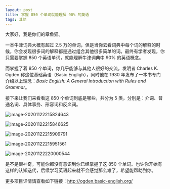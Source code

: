 ```yaml
---
layout: post
title: 掌握 850 个单词就能理解 90% 的英语
tags: 其他
---
```


大家好，我是你们的章鱼猫。

一本牛津词典大概有超过 2.5 万的单词，但是当你去看词典中每个词的解释的时候，你会发现很多词的解释都是通过组合其他很多简单的词。最终有学者发现，你只需要掌握 850 个英语单词，就能理解牛津词典中 90% 的英语概念。

而掌握了着 850 个单词，你几乎能够与其他人很好的交流。发明者 Charles K. Ogden 称这位基础英语（Basic Engligh），同时他在 1930 年发布了一本书专门介绍以上理念：*Basic English: A General Introduction with Rules and Grammar*。

接下来让我们来看看这 850 个单词到底是哪些，共分为 5 类，分别是：介词、普通名词、具体事务、形容词和反义词。

![image-20201122215824643](https://7465-test-3c9b5e-books-1301492295.tcb.qcloud.la/images/compress_image-20201122215824643.png)

![image-20201122215846625](https://7465-test-3c9b5e-books-1301492295.tcb.qcloud.la/images/compress_image-20201122215846625.png)

![image-20201122215909791](https://7465-test-3c9b5e-books-1301492295.tcb.qcloud.la/images/compress_image-20201122215909791.png)

![image-20201122215951561](https://7465-test-3c9b5e-books-1301492295.tcb.qcloud.la/images/compress_image-20201122215951561.png)

![image-20201122220000544](https://7465-test-3c9b5e-books-1301492295.tcb.qcloud.la/images/compress_image-20201122220000544.png)

是不是很神奇，可能你都没有意识到你已经掌握了这 850 个单词。也许你开始有这样的认知迭代，后续学习英语起来就不会感觉那么难了，希望能帮助到你。

更多项目详情请查看如下链接：http://ogden.basic-english.org/
